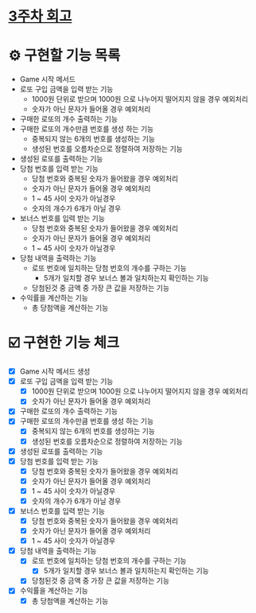 # [3주차 회고](https://zerotodev.tistory.com/4)
# ⚙️ 구현할 기능 목록

- Game 시작 메서드
- 로또 구입 금액을 입력 받는 기능
    - 1000원 단위로 받으며 1000원 으로 나누어지 떨어지지 않을 경우 예외처리
    - 숫자가 아닌 문자가 들어올 경우 예외처리
- 구매한 로또의 개수 출력하는 기능
- 구매한 로또의 개수만큼 번호를 생성 하는 기능
    - 중복되지 않는 6개의 번호를 생성하는 기능
    - 생성된 번호를 오름차순으로 정렬하여 저장하는 기능
- 생성된 로또를 출력하는 기능
- 당첨 번호를 입력 받는 기능
  - 당첨 번호와 중복된 숫자가 들어왔을 경우 예외처리
  - 숫자가 아닌 문자가 들어올 경우 예외처리
  - 1 ~ 45 사이 숫자가 아닐경우
  - 숫자의 개수가 6개가 아닐 경우
- 보너스 번호를 입력 받는 기능
  - 당첨 번호와 중복된 숫자가 들어왔을 경우 예외처리
  - 숫자가 아닌 문자가 들어올 경우 예외처리
  - 1 ~ 45 사이 숫자가 아닐경우
- 당첨 내역을 출력하는 기능
    - 로또 번호에 일치하는 당첨 번호의 개수를 구하는 기능
        - 5개가 일치할 경우 보너스 볼과 일치하는지 확인하는 기능
    - 당첨된것 중 금액 중 가장 큰 값을 저장하는 기능
- 수익률을 계산하는 기능
    - 총 당첨액을 계산하는 기능

# ☑️ 구현한 기능 체크

* [X] Game 시작 메서드 생성
* [X] 로또 구입 금액을 입력 받는 기능
    * [X] 1000원 단위로 받으며 1000원 으로 나누어지 떨어지지 않을 경우 예외처리
    * [X] 숫자가 아닌 문자가 들어올 경우 예외처리
* [X] 구매한 로또의 개수 출력하는 기능
* [X] 구매한 로또의 개수만큼 번호를 생성 하는 기능
    * [X] 중복되지 않는 6개의 번호를 생성하는 기능
    * [X] 생성된 번호를 오름차순으로 정렬하여 저장하는 기능
* [X] 생성된 로또를 출력하는 기능
* [X] 당첨 번호를 입력 받는 기능
  * [X] 당첨 번호와 중복된 숫자가 들어왔을 경우 예외처리
  * [X] 숫자가 아닌 문자가 들어올 경우 예외처리
  * [X] 1 ~ 45 사이 숫자가 아닐경우
  * [X] 숫자의 개수가 6개가 아닐 경우
* [X] 보너스 번호를 입력 받는 기능
    * [X] 당첨 번호와 중복된 숫자가 들어왔을 경우 예외처리
    * [X] 숫자가 아닌 문자가 들어올 경우 예외처리
    * [X] 1 ~ 45 사이 숫자가 아닐경우
* [X] 당첨 내역을 출력하는 기능
    * [X] 로또 번호에 일치하는 당첨 번호의 개수를 구하는 기능
        * [X] 5개가 일치할 경우 보너스 볼과 일치하는지 확인하는 기능
    * [X] 당첨된것 중 금액 중 가장 큰 값을 저장하는 기능
* [X] 수익률을 계산하는 기능
    * [X] 총 당첨액을 계산하는 기능